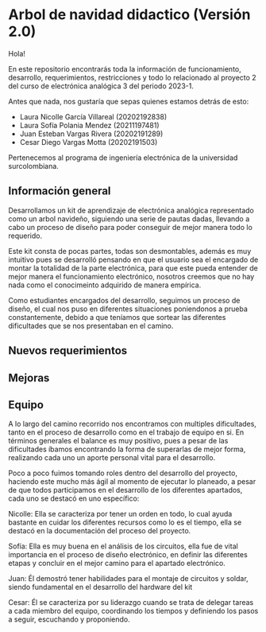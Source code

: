 # **Arbol de navidad didactico (Versión 2.0)**

Hola!

En este repositorio encontrarás toda la información de funcionamiento, desarrollo, requerimientos, restricciones 
y todo lo relacionado al proyecto 2 del curso de electrónica analógica 3 del periodo 2023-1.

Antes que nada, nos gustaría que sepas quienes estamos detrás de esto:

  - Laura Nicolle García Villareal (20202192838)
  - Laura Sofía Polania Mendez (20211197481)
  - Juan Esteban Vargas Rivera (20202191289)
  - Cesar Diego Vargas Motta (20202191503)

Pertenecemos al programa de ingeniería electrónica de la universidad surcolombiana.

## **Información general**

Desarrollamos un kit de aprendizaje de electrónica analógica representado como un arbol navideño, siguiendo una 
serie de pautas dadas, llevando a cabo un proceso de diseño para poder conseguir de mejor manera todo lo requerido.

Este kit consta de pocas partes, todas son desmontables, además es muy intuitivo pues se desarrolló pensando en que
el usuario sea el encargado de montar la totalidad de la parte electrónica, para que este pueda entender de mejor 
manera el funcionamiento electrónico, nosotros creemos que no hay nada como el conocimeinto adquirido de manera empírica.

Como estudiantes encargados del desarrollo, seguimos un proceso de diseño, el cual nos puso en diferentes situaciones
poniendonos a prueba constantemente, debido a que teníamos que sortear las diferentes dificultades que se nos presentaban
en el camino.

## **Nuevos requerimientos**

## **Mejoras**




## **Equipo**

A lo largo del camino recorrido nos encontramos con multiples dificultades, tanto en el proceso de desarrollo como
en el trabajo de equipo en si. En términos generales el balance es muy positivo, pues a pesar de las dificultades 
íbamos encontrando la forma de superarlas de mejor forma, realizando cada uno un aporte personal vital para el desarrollo.

Poco a poco fuimos tomando roles dentro del desarrollo del proyecto, haciendo este mucho más ágil al momento de ejecutar
lo planeado, a pesar de que todos participamos en el desarrollo de los diferentes apartados, cada uno se destacó en uno específico:

Nicolle: Ella se caracteriza por tener un orden en todo, lo cual ayuda bastante en cuidar los diferentes recursos como lo es el
         tiempo, ella se destacó en la documentación del proceso del proyecto. 

Sofía: Ella es muy buena en el análisis de los circuitos, ella fue de vital importancia en el proceso de diseño electrónico,
       en definir las diferentes etapas y concluir en el mejor camino para el apartado electrónico.

Juan: Él demostró tener habilidades para el montaje de circuitos y soldar, siendo fundamental en el desarrollo
      del hardware del kit

Cesar: Él se caracteriza por su liderazgo cuando se trata de delegar tareas a cada miembro del equipo, coordinando los tiempos
       y definiendo los pasos a seguir, escuchando y proponiendo.
